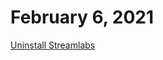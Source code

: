 # February 6, 2021

[Uninstall Streamlabs](https://twitter.com/streamlabs/status/1031472657013854208?s=20)
